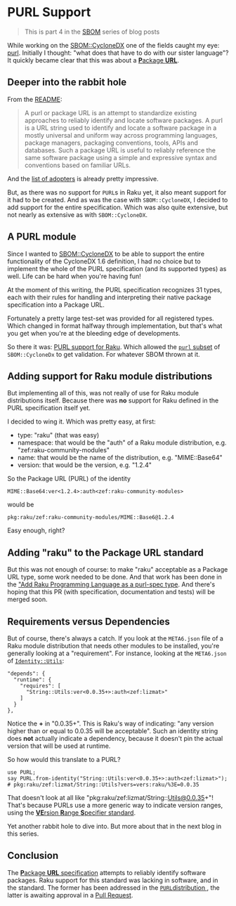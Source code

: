 # PURL Support

> This is part 4 in the [SBOM](https://dev.to/lizmat/series/32933) series of blog posts

While working on the [SBOM::CycloneDX](https://raku.land/zef:lizmat/SBOM::CycloneDX) one of the fields caught my eye: [purl](https://cyclonedx.org/docs/1.6/json/#components_items_purl).  Initially I thought: "what does that have to do with our sister language"?  It quickly became clear that this was about a [**P**ackage **URL**](https://github.com/package-url/purl-spec?tab=readme-ov-file#purl).

## Deeper into the rabbit hole

From the [README](https://github.com/package-url/purl-spec?tab=readme-ov-file#context):

> A purl or package URL is an attempt to standardize existing approaches to reliably identify and locate software packages.
> A purl is a URL string used to identify and locate a software package in a mostly universal and uniform way across programming languages, package managers, packaging conventions, tools, APIs and databases.
> Such a package URL is useful to reliably reference the same software package using a simple and expressive syntax and conventions based on familiar URLs.

And the [list of adopters](https://github.com/package-url/purl-spec/blob/main/ADOPTERS.md) is already pretty impressive.

But, as there was no support for `PURL`s in Raku yet, it also meant support for it had to be created.  And as was the case with `SBOM::CycloneDX`, I decided to add support for the entire specification.  Which was also quite extensive, but not nearly as extensive as with `SBOM::CycloneDX`.

## A PURL module

Since I wanted to [SBOM::CycloneDX](https://raku.land/zef:lizmat/SBOM::CycloneDX) to be able to support the entire functionality of the CycloneDX 1.6 definition, I had no choice but to implement the whole of the PURL specification (and its supported types) as well.  Life can be hard when you're having fun!

At the moment of this writing, the PURL specification recognizes 31 types, each with their rules for handling and interpreting their native package specification into a Package URL.

Fortunately a pretty large test-set was provided for all registered types.  Which changed in format halfway through implementation, but that's what you get when you're at the bleeding edge of developments.

So there it was: [PURL support for Raku](https://raku.land/zef:lizmat/PURL).  Which allowed the [`purl` subset](https://raku.land/zef:lizmat/SBOM::CycloneDX#purl) of `SBOM::CycloneDx` to get validation.  For whatever SBOM thrown at it.

## Adding support for Raku module distributions

But implementing all of this, was not really of use for Raku module distributions itself.  Because there was **no** support for Raku defined in the PURL specification itself yet.

I decided to wing it.  Which was pretty easy, at first:
- type: "raku" (that was easy)
- namespace: that would be the "auth" of a Raku module distribution, e.g. "zef:raku-community-modules"
- name: that would be the name of the distribution, e.g. "MIME::Base64"
- version: that would be the version, e.g. "1.2.4"

So the Package URL (PURL) of the identity
```
MIME::Base64:ver<1.2.4>:auth<zef:raku-community-modules>
```
would be
```
pkg:raku/zef:raku-community-modules/MIME::Base6@1.2.4
```
Easy enough, right?

## Adding "raku" to the Package URL standard

But this was not enough of course: to make "raku" acceptable as a Package URL type, some work needed to be done.  And that work has been done in the ["Add Raku Programming Language as a purl-spec type](https://github.com/package-url/purl-spec/pull/550).  And there's hoping that this PR (with specification, documentation and tests) will be merged soon.

## Requirements versus Dependencies

But of course, there's always a catch.  If you look at the `META6.json` file of a Raku module distribution that needs other modules to be installed, you're generally looking at a "requirement". For instance, looking at the `META6.json` of [`Identity::Utils`](https://raku.land/zef:lizmat/Identity::Utils):
```
"depends": {
  "runtime": {
    "requires": [
      "String::Utils:ver<0.0.35+>:auth<zef:lizmat>"
    ]
  }
},
```
Notice the **+** in "0.0.35+".  This is Raku's way of indicating: "any version higher than or equal to 0.0.35 will be acceptable".  Such an identity string does **not** actually indicate a dependency, because it doesn't pin the actual version that will be used at runtime.

So how would this translate to a PURL?
```
use PURL;
say PURL.from-identity("String::Utils:ver<0.0.35+>:auth<zef:lizmat>");
# pkg:raku/zef:lizmat/String::Utils?vers=vers:raku/%3E=0.0.35
```
That doesn't look at all like "pkg:raku/zef:lizmat/String::Utils@0.0.35+"!  That's because PURLs use a more generic way to indicate version ranges, using the [**VE**rsion **R**ange **S**pecifier standard](https://github.com/package-url/vers-spec/blob/main/VERSION-RANGE-SPEC.rst#version-range-specifier).

Yet another rabbit hole to dive into.  But more about that in the next blog in this series.

## Conclusion
The [**P**ackage **URL** specification](https://github.com/package-url/purl-spec/blob/main/PURL-SPECIFICATION.rst#package-url-specification-v10x) attempts to reliably identify software packages.  Raku support for this standard was lacking in software, and in the standard.  The former has been addressed in the [`PURL`distribution ](https://raku.land/zef:lizmat/PURL), the latter is awaiting approval in a [Pull Request](https://github.com/package-url/purl-spec/pull/550).

